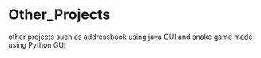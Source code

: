 # Other_Projects

other projects such as addressbook using java GUI and snake game made using Python GUI
